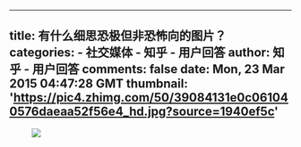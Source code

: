 
---
title: 有什么细思恐极但非恐怖向的图片？
categories: 
    - 社交媒体
    - 知乎 - 用户回答
author: 知乎 - 用户回答
comments: false
date: Mon, 23 Mar 2015 04:47:28 GMT
thumbnail: 'https://pic4.zhimg.com/50/39084131e0c061040576daeaa52f56e4_hd.jpg?source=1940ef5c'
---

<div>   
<figure><img data-rawheight="761" data-rawwidth="414" src="https://pic4.zhimg.com/50/39084131e0c061040576daeaa52f56e4_hd.jpg?source=1940ef5c" class="content_image lazy" data-actualsrc="https://pic4.zhimg.com/50/39084131e0c061040576daeaa52f56e4_hd.jpg?source=1940ef5c" referrerpolicy="no-referrer"></figure>  
</div>
            